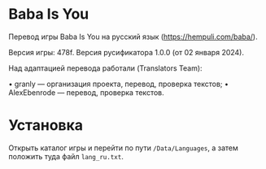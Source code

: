 # Baba Is You
Перевод игры Baba Is You на русский язык (https://hempuli.com/baba/).

Версия игры: 478f.
Версия русификатора 1.0.0 (от 02 января 2024).

Над адаптацией перевода работали (Translators Team):

• granly — организация проекта, перевод, проверка текстов;
• AlexEbenrode — перевод, проверка текстов.

# Установка
Открыть каталог игры и перейти по пути `/Data/Languages`, а затем положить туда файл `lang_ru.txt`.
